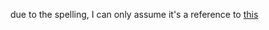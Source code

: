 due to the spelling, I can only assume it's a reference to [this](https://cheezburger.com/1726404864)

